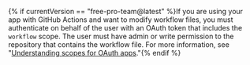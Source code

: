 {% if currentVersion == "free-pro-team@latest" %}If you are using your app with GitHub Actions and want to modify workflow files, you must authenticate on behalf of the user with an OAuth token that includes the `workflow` scope. The user must have admin or write permission to the repository that contains the workflow file. For more information, see "[Understanding scopes for OAuth apps](/apps/building-oauth-apps/understanding-scopes-for-oauth-apps/#available-scopes)."{% endif %}